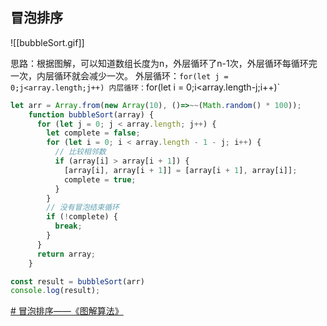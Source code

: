## 冒泡排序

![[bubbleSort.gif]]



思路：根据图解，可以知道数组长度为n，外层循环了n-1次，外层循环每循环完一次，内层循环就会减少一次。
外层循环：`for(let j = 0;j<array.length;j++)
内层循环：`for(let i = 0;i<array.length-j;i++)`
 

```js
let arr = Array.from(new Array(10), ()=>~~(Math.random() * 100));
    function bubbleSort(array) {
      for (let j = 0; j < array.length; j++) {
        let complete = false;
        for (let i = 0; i < array.length - 1 - j; i++) {
          // 比较相邻数
          if (array[i] > array[i + 1]) {
            [array[i], array[i + 1]] = [array[i + 1], array[i]];
            complete = true;
          }
        }
        // 没有冒泡结束循环
        if (!complete) {
          break;
        }
      }
      return array;
    }

const result = bubbleSort(arr)
console.log(result);
```



[# 冒泡排序——《图解算法》](https://blog.csdn.net/zcl_love_wx/article/details/83576962)